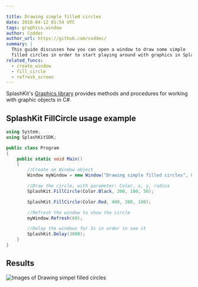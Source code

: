```yaml
---

title: Drawing simple filled circles
date: 2018-04-12 01:54 UTC
tags: graphics,window
author: Coddec
author_url: https://github.com/coddec/
summary: |
  This guide discusses how you can open a window to draw some simple
  filled circles in order to start playing around with graphics in SplashKit.
related_funcs:
  - create_window
  - fill_circle
  - refresh_screen
---
```


SplashKit's [Graphics library](/api/graphics) provides methods and procedures for working with
graphic objects in C#.

## SplashKit FillCircle usage example

```csharp
using System;
using SplashKitSDK;

public class Program
{
    public static void Main()
    {
        //Create an Window object
        Window myWindow = new Window("Drawing simple filled circles", 800, 600);

        //Draw the circle, with parameter: Color, x, y, radius
        SplashKit.FillCircle(Color.Black, 200, 100, 50);

        SplashKit.FillCircle(Color.Red, 400, 300, 100);

        //Refresh the window to show the circle
        myWindow.Refresh(60);

        //Delay the windows for 3s in order to see it
        SplashKit.Delay(3000);
    }
}
```

## Results

![Images of Drawing simpel filled circles](https://i.imgur.com/eJKxsj1.png)

